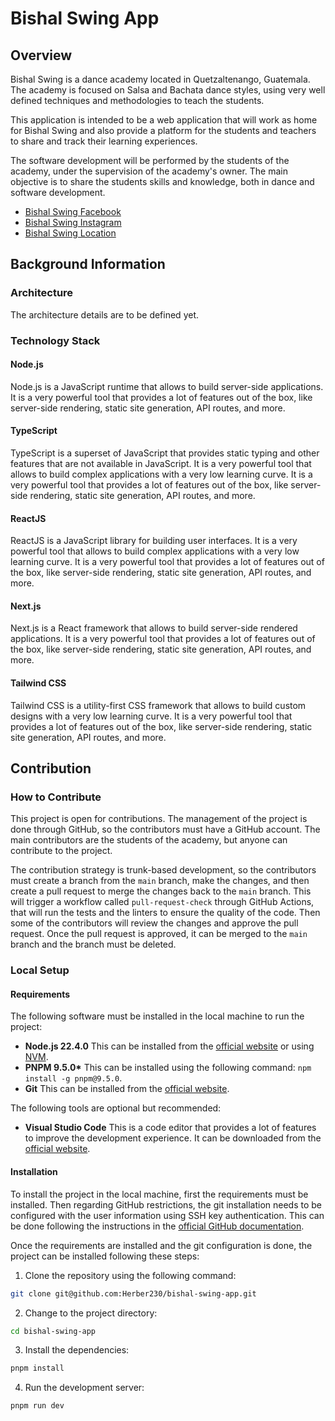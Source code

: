 # Bishal Swing App

## Overview

Bishal Swing is a dance academy located in Quetzaltenango, Guatemala. The academy is focused on Salsa and Bachata dance styles, using very well defined techniques and methodologies to teach the students.

This application is intended to be a web application that will work as home for Bishal Swing and also provide a platform for the students and teachers to share and track their learning experiences.

The software development will be performed by the students of the academy, under the supervision of the academy's owner. The main objective is to share the students skills and knowledge, both in dance and software development.

- [Bishal Swing Facebook][Bishal Swing FB]
- [Bishal Swing Instagram][Bishal Swing IG]
- [Bishal Swing Location][Bishal Swing Location]

## Background Information

### Architecture

The architecture details are to be defined yet.

### Technology Stack

#### Node.js

Node.js is a JavaScript runtime that allows to build server-side applications. It is a very powerful tool that provides a lot of features out of the box, like server-side rendering, static site generation, API routes, and more.

#### TypeScript

TypeScript is a superset of JavaScript that provides static typing and other features that are not available in JavaScript. It is a very powerful tool that allows to build complex applications with a very low learning curve. It is a very powerful tool that provides a lot of features out of the box, like server-side rendering, static site generation, API routes, and more.

#### ReactJS

ReactJS is a JavaScript library for building user interfaces. It is a very powerful tool that allows to build complex applications with a very low learning curve. It is a very powerful tool that provides a lot of features out of the box, like server-side rendering, static site generation, API routes, and more.

#### Next.js

Next.js is a React framework that allows to build server-side rendered applications. It is a very powerful tool that provides a lot of features out of the box, like server-side rendering, static site generation, API routes, and more.

#### Tailwind CSS

Tailwind CSS is a utility-first CSS framework that allows to build custom designs with a very low learning curve. It is a very powerful tool that provides a lot of features out of the box, like server-side rendering, static site generation, API routes, and more.

## Contribution

### How to Contribute

This project is open for contributions. The management of the project is done through GitHub, so the contributors must have a GitHub account. The main contributors are the students of the academy, but anyone can contribute to the project.

The contribution strategy is trunk-based development, so the contributors must create a branch from the `main` branch, make the changes, and then create a pull request to merge the changes back to the `main` branch. This will trigger a workflow called `pull-request-check` through GitHub Actions, that will run the tests and the linters to ensure the quality of the code. Then some of the contributors will review the changes and approve the pull request. Once the pull request is approved, it can be merged to the `main` branch and the branch must be deleted.

### Local Setup

#### Requirements

The following software must be installed in the local machine to run the project:

- **Node.js 22.4.0** This can be installed from the [official website](https://nodejs.org/en/) or using [NVM](https://github.com/nvm-sh/nvm).
- **PNPM 9.5.0\*** This can be installed using the following command: `npm install -g pnpm@9.5.0`.
- **Git** This can be installed from the [official website](https://git-scm.com/).

The following tools are optional but recommended:

- **Visual Studio Code** This is a code editor that provides a lot of features to improve the development experience. It can be downloaded from the [official website](https://code.visualstudio.com/).

#### Installation

To install the project in the local machine, first the requirements must be installed. Then regarding GitHub restrictions, the git installation needs to be configured with the user information using SSH key authentication. This can be done following the instructions in the [official GitHub documentation](https://docs.github.com/en/github/authenticating-to-github/connecting-to-github-with-ssh).

Once the requirements are installed and the git configuration is done, the project can be installed following these steps:

1. Clone the repository using the following command:

```bash
git clone git@github.com:Herber230/bishal-swing-app.git
```

2. Change to the project directory:

```bash
cd bishal-swing-app
```

3. Install the dependencies:

```bash
pnpm install
```

4. Run the development server:

```bash
pnpm run dev
```

[Bishal Swing FB]: https://www.facebook.com/BishalSwing
[Bishal Swing IG]: https://www.instagram.com/bishalswing/
[Bishal Swing Location]: https://l.instagram.com/?u=https%3A%2F%2Fwaze.com%2Ful%2Fh9fwumkyjj&e=AT0PrYbAe-vkPBqg8eqdVYvQ-rtxngSV7OJofazx-BmRCaRdjeQNaDefmEcg9hh-Kn0loDopKvZIHRPcy7cuBiSI4D1lztMXRCR77iPtN2GThCVQ0GY7oCk
